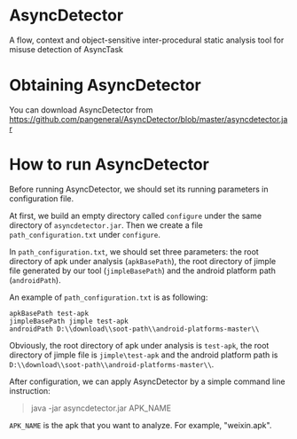# AsyncDetector
A flow, context and object-sensitive inter-procedural static analysis tool for misuse detection of AsyncTask

# Obtaining AsyncDetector
You can download AsyncDetector from <https://github.com/pangeneral/AsyncDetector/blob/master/asyncdetector.jar>

# How to run AsyncDetector
Before running AsyncDetector, we should set its running parameters in configuration file.

At first, we build an empty directory called `configure` under the same directory of `asyncdetector.jar`. Then we create a file `path_configuration.txt` under `configure`. 

In `path_configuration.txt`, we should set three parameters: the root directory of apk under analysis (`apkBasePath`), the root directory of jimple file generated by our tool (`jimpleBasePath`) and the android platform path (`androidPath`).

An example of `path_configuration.txt` is as following:

    apkBasePath test-apk  
    jimpleBasePath jimple test-apk
    androidPath D:\\download\\soot-path\\android-platforms-master\\

Obviously, the root directory of apk under analysis is `test-apk`, the root directory of jimple file is `jimple\test-apk` and the android platform path is `D:\\download\\soot-path\\android-platforms-master\\`.

After configuration, we can apply AsyncDetector by a simple command line instruction:

>java -jar asyncdetector.jar APK_NAME

`APK_NAME` is the apk that you want to analyze. For example, "weixin.apk".

